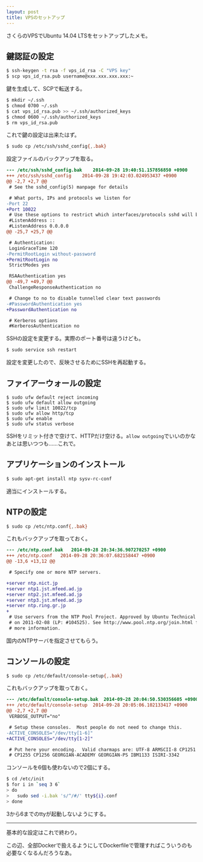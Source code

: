 ```yaml
---
layout: post
title: VPSのセットアップ
---
```


さくらのVPSでUbuntu 14.04 LTSをセットアップしたメモ。

## 鍵認証の設定

```sh
$ ssh-keygen -t rsa -f vps_id_rsa -C "VPS key"
$ scp vps_id_rsa.pub username@xxx.xxx.xxx.xxx:~
```

鍵を生成して、SCPで転送する。

```sh
$ mkdir ~/.ssh
$ chmod 0700 ~/.ssh
$ cat vps_id_rsa.pub >> ~/.ssh/authorized_keys
$ chmod 0600 ~/.ssh/authorized_keys
$ rm vps_id_rsa.pub
```

これで鍵の設定は出来たはず。

```sh
$ sudo cp /etc/ssh/sshd_config{,.bak}
```

設定ファイルのバックアップを取る。

```diff
--- /etc/ssh/sshd_config.bak	2014-09-28 19:40:51.157856850 +0900
+++ /etc/ssh/sshd_config	2014-09-28 19:42:03.024953437 +0900
@@ -2,7 +2,7 @@
 # See the sshd_config(5) manpage for details

 # What ports, IPs and protocols we listen for
-Port 22
+Port 10022
 # Use these options to restrict which interfaces/protocols sshd will bind to
 #ListenAddress ::
 #ListenAddress 0.0.0.0
@@ -25,7 +25,7 @@

 # Authentication:
 LoginGraceTime 120
-PermitRootLogin without-password
+PermitRootLogin no
 StrictModes yes

 RSAAuthentication yes
@@ -49,7 +49,7 @@
 ChallengeResponseAuthentication no

 # Change to no to disable tunnelled clear text passwords
-#PasswordAuthentication yes
+PasswordAuthentication no

 # Kerberos options
 #KerberosAuthentication no
```

SSHの設定を変更する。実際のポート番号は違うけども。

```sh
$ sudo service ssh restart
```

設定を変更したので、反映させるためにSSHを再起動する。

## ファイアーウォールの設定

```
$ sudo ufw default reject incoming
$ sudo ufw default allow outgoing
$ sudo ufw limit 10022/tcp
$ sudo ufw allow http/tcp
$ sudo ufw enable
$ sudo ufw status verbose
```

SSHをリミット付きで空けて、HTTPだけ空ける。`allow outgoing`でいいのかなあとは思いつつも……これで。

## アプリケーションのインストール

```sh
$ sudo apt-get install ntp sysv-rc-conf
```

適当にインストールする。

## NTPの設定

```sh
$ sudo cp /etc/ntp.conf{,.bak}
```

これもバックアップを取っておく。

```diff
--- /etc/ntp.conf.bak	2014-09-28 20:34:36.907270257 +0900
+++ /etc/ntp.conf	2014-09-28 20:36:07.682158447 +0900
@@ -13,6 +13,12 @@

 # Specify one or more NTP servers.

+server ntp.nict.jp
+server ntp1.jst.mfeed.ad.jp
+server ntp2.jst.mfeed.ad.jp
+server ntp3.jst.mfeed.ad.jp
+server ntp.ring.gr.jp
+
 # Use servers from the NTP Pool Project. Approved by Ubuntu Technical Board
 # on 2011-02-08 (LP: #104525). See http://www.pool.ntp.org/join.html for
 # more information.
```

国内のNTPサーバを指定させてもらう。

## コンソールの設定

```sh
$ sudo cp /etc/default/console-setup{,.bak}
```

これもバックアップを取っておく。

```diff
--- /etc/default/console-setup.bak	2014-09-28 20:04:50.530356605 +0900
+++ /etc/default/console-setup	2014-09-28 20:05:06.102133417 +0900
@@ -2,7 +2,7 @@
 VERBOSE_OUTPUT="no"

 # Setup these consoles.  Most people do not need to change this.
-ACTIVE_CONSOLES="/dev/tty[1-6]"
+ACTIVE_CONSOLES="/dev/tty[1-2]"

 # Put here your encoding.  Valid charmaps are: UTF-8 ARMSCII-8 CP1251
 # CP1255 CP1256 GEORGIAN-ACADEMY GEORGIAN-PS IBM1133 ISIRI-3342
```

コンソールを6個も使わないので2個にする。

```sh
$ cd /etc/init
$ for i in `seq 3 6`
> do
>   sudo sed -i.bak 's/^/#/' tty${i}.conf
> done
```

3から6までのttyが起動しないようにする。

---

基本的な設定はこれで終わり。

この辺、全部Dockerで扱えるようにしてDockerfileで管理すればこういうのも必要なくなるんだろうなあ。
